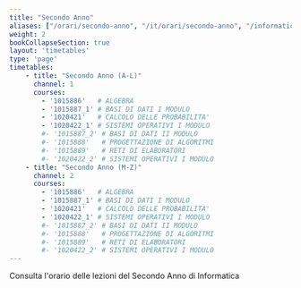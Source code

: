 ```yaml
---
title: "Secondo Anno"
aliases: ["/orari/secondo-anno", "/it/orari/secondo-anno", "/informatica/orari/secondo-anno"]
weight: 2
bookCollapseSection: true
layout: 'timetables'
type: 'page'
timetables:
    - title: "Secondo Anno (A-L)"
      channel: 1
      courses:
        - '1015886'   # ALGEBRA
        - '1015887_1' # BASI DI DATI I MODULO
        - '1020421'   # CALCOLO DELLE PROBABILITA'
        - '1020422_1' # SISTEMI OPERATIVI I MODULO
        #- '1015887_2' # BASI DI DATI II MODULO
        #- '1015888'   # PROGETTAZIONE DI ALGORITMI
        #- '1015889'   # RETI DI ELABORATORI
        #- '1020422_2' # SISTEMI OPERATIVI I MODULO
    - title: "Secondo Anno (M-Z)"
      channel: 2
      courses:
        - '1015886'   # ALGEBRA
        - '1015887_1' # BASI DI DATI I MODULO
        - '1020421'   # CALCOLO DELLE PROBABILITA'
        - '1020422_1' # SISTEMI OPERATIVI I MODULO
        #- '1015887_2' # BASI DI DATI II MODULO
        #- '1015888'   # PROGETTAZIONE DI ALGORITMI
        #- '1015889'   # RETI DI ELABORATORI
        #- '1020422_2' # SISTEMI OPERATIVI I MODULO
---
```


Consulta l'orario delle lezioni del Secondo Anno di Informatica
